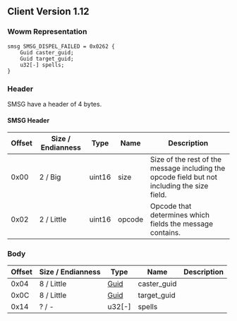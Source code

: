 ## Client Version 1.12

### Wowm Representation
```rust,ignore
smsg SMSG_DISPEL_FAILED = 0x0262 {
    Guid caster_guid;
    Guid target_guid;
    u32[-] spells;
}
```
### Header
SMSG have a header of 4 bytes.

#### SMSG Header
| Offset | Size / Endianness | Type   | Name   | Description |
| ------ | ----------------- | ------ | ------ | ----------- |
| 0x00   | 2 / Big           | uint16 | size   | Size of the rest of the message including the opcode field but not including the size field.|
| 0x02   | 2 / Little        | uint16 | opcode | Opcode that determines which fields the message contains.|
### Body
| Offset | Size / Endianness | Type | Name | Description |
| ------ | ----------------- | ---- | ---- | ----------- |
| 0x04 | 8 / Little | [Guid](../spec/packed-guid.md) | caster_guid |  |
| 0x0C | 8 / Little | [Guid](../spec/packed-guid.md) | target_guid |  |
| 0x14 | ? / - | u32[-] | spells |  |
